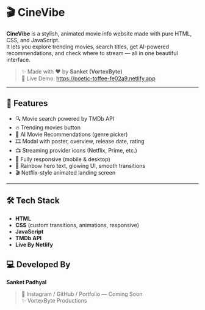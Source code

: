 # 🎬 CineVibe

**CineVibe** is a stylish, animated movie info website made with pure HTML, CSS, and JavaScript.  
It lets you explore trending movies, search titles, get AI-powered recommendations, and check where to stream — all in one beautiful interface.

> ✨ Made with ❤ by **Sanket (VortexByte)**  
> 🔗 Live Demo: https://poetic-toffee-fe02a9.netlify.app

---

## 🚀 Features

- 🔍 Movie search powered by TMDb API  
- 🔥 Trending movies button  
- 🤖 AI Movie Recommendations (genre picker)  
- 🎞️ Modal with poster, overview, release date, rating  
- 📺 Streaming provider icons (Netflix, Prime, etc.)  
- 📱 Fully responsive (mobile & desktop)  
- 🌈 Rainbow hero text, glowing UI, smooth transitions  
- 🎬 Netflix-style animated landing screen

---

## 🛠️ Tech Stack

- **HTML**
- **CSS** (custom transitions, animations, responsive)
- **JavaScript**
- **TMDb API**
- **Live By Netlify**
 


## 💻 Developed By

**Sanket Padhyal**  
> 🔗 Instagram / GitHub / Portfolio — Coming Soon  
> ✨ VortexByte Productions
                                                                                                                                  
